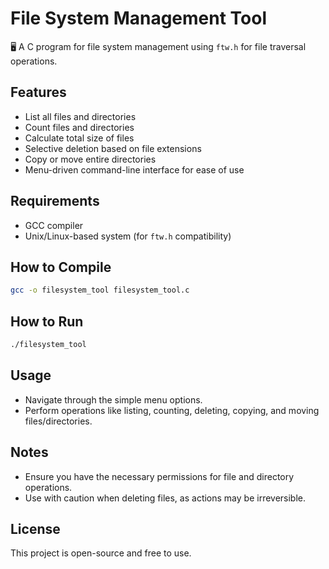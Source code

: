 # File System Management Tool

🖥️ A C program for file system management using `ftw.h` for file traversal operations.

## Features
- List all files and directories
- Count files and directories
- Calculate total size of files
- Selective deletion based on file extensions
- Copy or move entire directories
- Menu-driven command-line interface for ease of use

## Requirements
- GCC compiler
- Unix/Linux-based system (for `ftw.h` compatibility)

## How to Compile
```bash
gcc -o filesystem_tool filesystem_tool.c
```

## How to Run
```bash
./filesystem_tool
```

## Usage
- Navigate through the simple menu options.
- Perform operations like listing, counting, deleting, copying, and moving files/directories.

## Notes
- Ensure you have the necessary permissions for file and directory operations.
- Use with caution when deleting files, as actions may be irreversible.

## License
This project is open-source and free to use.

